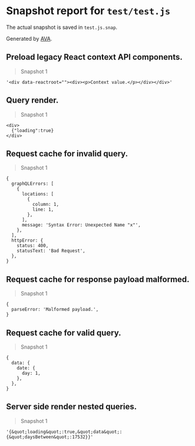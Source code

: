 # Snapshot report for `test/test.js`

The actual snapshot is saved in `test.js.snap`.

Generated by [AVA](https://ava.li).

## Preload legacy React context API components.

> Snapshot 1

    '<div data-reactroot=""><div><p>Context value.</p></div></div>'

## Query render.

> Snapshot 1

    <div>
      {"loading":true}
    </div>

## Request cache for invalid query.

> Snapshot 1

    {
      graphQLErrors: [
        {
          locations: [
            {
              column: 1,
              line: 1,
            },
          ],
          message: 'Syntax Error: Unexpected Name "x"',
        },
      ],
      httpError: {
        status: 400,
        statusText: 'Bad Request',
      },
    }

## Request cache for response payload malformed.

> Snapshot 1

    {
      parseError: 'Malformed payload.',
    }

## Request cache for valid query.

> Snapshot 1

    {
      data: {
        date: {
          day: 1,
        },
      },
    }

## Server side render nested queries.

> Snapshot 1

    '{&quot;loading&quot;:true,&quot;data&quot;:{&quot;daysBetween&quot;:17532}}'
